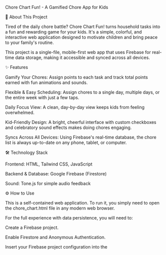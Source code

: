 Chore Chart Fun! - A Gamified Chore App for Kids

🚀 About This Project

Tired of the daily chore battle? Chore Chart Fun! turns household tasks into a fun and rewarding game for your kids. It's a simple, colorful, and interactive web application designed to motivate children and bring peace to your family's routine.

This project is a single-file, mobile-first web app that uses Firebase for real-time data storage, making it accessible and synced across all devices.

✨ Features

Gamify Your Chores: Assign points to each task and track total points earned with fun animations and sounds.

Flexible & Easy Scheduling: Assign chores to a single day, multiple days, or the entire week with just a few taps.

Daily Focus View: A clean, day-by-day view keeps kids from feeling overwhelmed.

Kid-Friendly Design: A bright, cheerful interface with custom checkboxes and celebratory sound effects makes doing chores engaging.

Syncs Across All Devices: Using Firebase's real-time database, the chore list is always up-to-date on any phone, tablet, or computer.

🛠️ Technology Stack

Frontend: HTML, Tailwind CSS, JavaScript

Backend & Database: Google Firebase (Firestore)

Sound: Tone.js for simple audio feedback

⚙️ How to Use

This is a self-contained web application. To run it, you simply need to open the chore_chart.html file in any modern web browser.

For the full experience with data persistence, you will need to:

Create a Firebase project.

Enable Firestore and Anonymous Authentication.

Insert your Firebase project configuration into the <script> section of the chore_chart.html file.

📄 License

This project is licensed under the MIT License. See the LICENSE file for more details.

